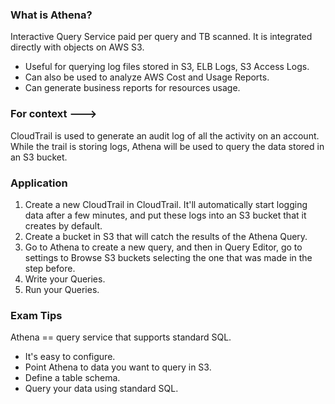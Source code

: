 ### What is Athena?

Interactive Query Service paid per query and TB scanned. It is integrated directly with objects on AWS S3.

- Useful for querying log files stored in S3, ELB Logs, S3 Access Logs.
- Can also be used to analyze AWS Cost and Usage Reports.
- Can generate business reports for resources usage.

### For context --->

CloudTrail is used to generate an audit log of all the activity on an account. While the trail is storing logs, Athena will be used to query the data stored in an S3 bucket.

### Application

1. Create a new CloudTrail in CloudTrail. It'll automatically start logging data after a few minutes, and put these logs into an S3 bucket that it creates by default.
2. Create a bucket in S3 that will catch the results of the Athena Query.
3. Go to Athena to create a new query, and then in Query Editor, go to settings to Browse S3 buckets selecting the one that was made in the step before.
4. Write your Queries.
5. Run your Queries.

### Exam Tips

Athena == query service that supports standard SQL.

- It's easy to configure.
- Point Athena to data you want to query in S3.
- Define a table schema.
- Query your data using standard SQL.
